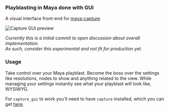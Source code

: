 ### Playblasting in Maya done with GUI

A visual interface front-end for
[maya-capture](https://github.com/abstractfactory/maya-capture).

![Capture GUI preview](https://cloud.githubusercontent.com/assets/2439881/18618526/d90fd9bc-7de8-11e6-83a3-ed02ff513c7d.png)

_Currently this is a initial commit to open discussion about overall
implementation.  
As such, consider this experimental and not fit for production
yet._

### Usage

Take control over your Maya playblast. Become the boss over the settings like
resolutions, nodes to show and anything related to the view. While managing
your settings instantly see what your playblast will look like, WYSIWYG.

For `capture_gui` to work you'll need to have `capture` installed, which you
can get [here](https://github.com/abstractfactory/maya-capture).
